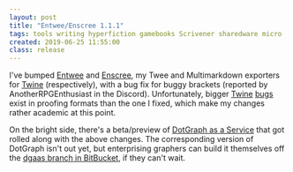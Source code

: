 ```yaml
---
layout: post
title: "Entwee/Enscree 1.1.1"
tags: tools writing hyperfiction gamebooks Scrivener sharedware micro
created: 2019-06-25 11:55:00
class: release
---
```

I've bumped [Entwee](/tools/entwee/) and [Enscree](/tools/scree/enscree/), my Twee and Multimarkdown exporters for [Twine](/tools/twine/) (respectively), with a bug fix for buggy brackets (reported by AnotherRPGEnthusiast in the Discord).  Unfortunately, bigger [Twine](https://github.com/klembot/twinejs/issues/563) [bugs](https://github.com/klembot/twinejs/issues/566) exist in proofing formats than the one I fixed, which make my changes rather academic at this point.

On the bright side, there's a beta/preview of [DotGraph as a Service](/tools/scree/dotgraph/#DotGraph.as.a.Service) that got rolled along with the above changes.  The corresponding version of DotGraph isn't out yet, but enterprising graphers can build it themselves off the [dgaas branch in BitBucket](https://bitbucket.org/mcdemarco/dotgraph/branch/feature/dgaas), if they can't wait.
